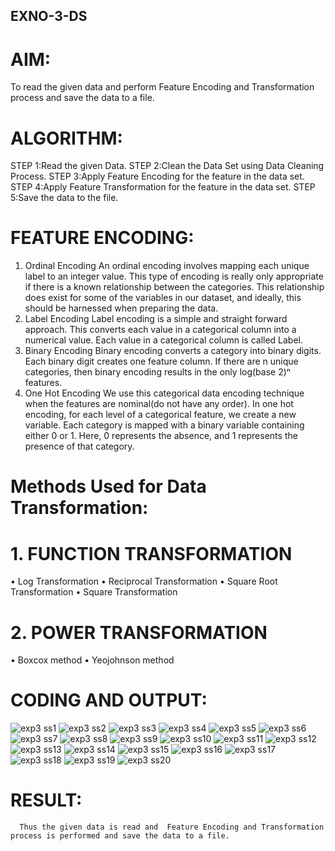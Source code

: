 ## EXNO-3-DS

# AIM:
To read the given data and perform Feature Encoding and Transformation process and save the data to a file.

# ALGORITHM:
STEP 1:Read the given Data.
STEP 2:Clean the Data Set using Data Cleaning Process.
STEP 3:Apply Feature Encoding for the feature in the data set.
STEP 4:Apply Feature Transformation for the feature in the data set.
STEP 5:Save the data to the file.

# FEATURE ENCODING:
1. Ordinal Encoding
An ordinal encoding involves mapping each unique label to an integer value. This type of encoding is really only appropriate if there is a known relationship between the categories. This relationship does exist for some of the variables in our dataset, and ideally, this should be harnessed when preparing the data.
2. Label Encoding
Label encoding is a simple and straight forward approach. This converts each value in a categorical column into a numerical value. Each value in a categorical column is called Label.
3. Binary Encoding
Binary encoding converts a category into binary digits. Each binary digit creates one feature column. If there are n unique categories, then binary encoding results in the only log(base 2)ⁿ features.
4. One Hot Encoding
We use this categorical data encoding technique when the features are nominal(do not have any order). In one hot encoding, for each level of a categorical feature, we create a new variable. Each category is mapped with a binary variable containing either 0 or 1. Here, 0 represents the absence, and 1 represents the presence of that category.

# Methods Used for Data Transformation:
  # 1. FUNCTION TRANSFORMATION
• Log Transformation
• Reciprocal Transformation
• Square Root Transformation
• Square Transformation
  # 2. POWER TRANSFORMATION
• Boxcox method
• Yeojohnson method

# CODING AND OUTPUT:

![exp3 ss1](https://github.com/smriti1910/EXNO-3-DS/assets/133334803/4249ce00-104f-4429-83ec-44ba0f4226ca)
![exp3 ss2](https://github.com/smriti1910/EXNO-3-DS/assets/133334803/ca84c92a-7347-4b82-a0fa-23b67f1bfb2a)
![exp3 ss3](https://github.com/smriti1910/EXNO-3-DS/assets/133334803/58c43437-5296-4366-9cd4-8122cd2d1469)
![exp3 ss4](https://github.com/smriti1910/EXNO-3-DS/assets/133334803/41f4456e-bc96-4497-be81-1072bcf848ea)
![exp3 ss5](https://github.com/smriti1910/EXNO-3-DS/assets/133334803/f018d912-ef7e-44a8-933d-814d36f223e3)
![exp3 ss6](https://github.com/smriti1910/EXNO-3-DS/assets/133334803/5763c6d9-10ae-4a12-b1b5-2c72851edba0)
![exp3 ss7](https://github.com/smriti1910/EXNO-3-DS/assets/133334803/3753c30f-9b87-4c92-87f6-0031f9dc1a4e)
![exp3 ss8](https://github.com/smriti1910/EXNO-3-DS/assets/133334803/5402b86a-44ab-4a11-bc7c-70cabc97e3ff)
![exp3 ss9](https://github.com/smriti1910/EXNO-3-DS/assets/133334803/6549d8a0-71b7-4ed7-babe-2df964f0861f)
![exp3 ss10](https://github.com/smriti1910/EXNO-3-DS/assets/133334803/820d889c-c91c-4e1a-b1c0-6764c2fbeba9)
![exp3 ss11](https://github.com/smriti1910/EXNO-3-DS/assets/133334803/46d4196b-5650-4278-8b56-4e8533a19bba)
![exp3 ss12](https://github.com/smriti1910/EXNO-3-DS/assets/133334803/afd08ac7-7fa7-4b3e-a35d-48b2f0dcc761)
![exp3 ss13](https://github.com/smriti1910/EXNO-3-DS/assets/133334803/c30d51e3-752f-4b9a-99d7-60728af06622)
![exp3 ss14](https://github.com/smriti1910/EXNO-3-DS/assets/133334803/b9751a52-3a3f-4318-9435-9ab1636e9d89)
![exp3 ss15](https://github.com/smriti1910/EXNO-3-DS/assets/133334803/eb064cfd-1f82-4f09-9ad7-bd8092b160e7)
![exp3 ss16](https://github.com/smriti1910/EXNO-3-DS/assets/133334803/40cea584-86eb-49f2-86df-1be8d13a5569)
![exp3 ss17](https://github.com/smriti1910/EXNO-3-DS/assets/133334803/a628454d-744c-4808-af0c-83837eaf49e2)
![exp3 ss18](https://github.com/smriti1910/EXNO-3-DS/assets/133334803/f73f375a-3090-452f-bec9-441b856f4efa)
![exp3 ss19](https://github.com/smriti1910/EXNO-3-DS/assets/133334803/013152c9-2fd9-4e89-b85b-f8e63f28e5d1)
![exp3 ss20](https://github.com/smriti1910/EXNO-3-DS/assets/133334803/6a05060d-cd5b-47f6-8ac7-13814b9ba86a)


# RESULT:
      Thus the given data is read and  Feature Encoding and Transformation process is performed and save the data to a file.

       
